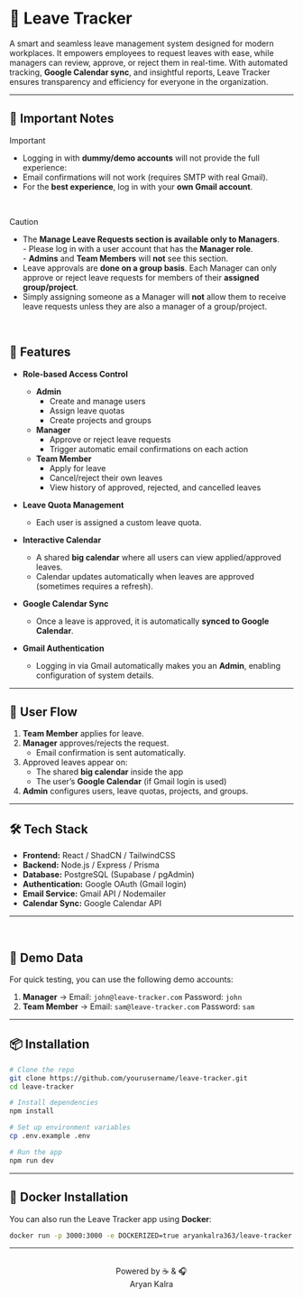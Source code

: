 # 📅 Leave Tracker  

A smart and seamless leave management system designed for modern workplaces. It empowers employees to request leaves with ease, while managers can review, approve, or reject them in real-time. With automated tracking, **Google Calendar sync**, and insightful reports, Leave Tracker ensures transparency and efficiency for everyone in the organization.  

---

## 📌 Important Notes  

> [!IMPORTANT]
> - Logging in with **dummy/demo accounts** will not provide the full experience:  
> - Email confirmations will not work (requires SMTP with real Gmail).   
> - For the **best experience**, log in with your **own Gmail account**. 

<br>

> [!CAUTION]
> - The **Manage Leave Requests section is available only to Managers**.  
    - Please log in with a user account that has the **Manager role**.  
    - **Admins** and **Team Members** will **not** see this section.   
> - Leave approvals are **done on a group basis**. Each Manager can only approve or reject leave requests for members of their **assigned group/project**.  
> - Simply assigning someone as a Manager will **not** allow them to receive leave requests unless they are also a manager of a group/project.

 <br/>

## 🚀 Features  

- **Role-based Access Control**  
  - **Admin**  
    - Create and manage users  
    - Assign leave quotas  
    - Create projects and groups  
  - **Manager**  
    - Approve or reject leave requests  
    - Trigger automatic email confirmations on each action  
  - **Team Member**  
    - Apply for leave  
    - Cancel/reject their own leaves  
    - View history of approved, rejected, and cancelled leaves  

- **Leave Quota Management**  
  - Each user is assigned a custom leave quota.  

- **Interactive Calendar**  
  - A shared **big calendar** where all users can view applied/approved leaves.  
  - Calendar updates automatically when leaves are approved (sometimes requires a refresh).  

- **Google Calendar Sync**  
  - Once a leave is approved, it is automatically **synced to Google Calendar**.  

- **Gmail Authentication**  
  - Logging in via Gmail automatically makes you an **Admin**, enabling configuration of system details.  

---

## 📖 User Flow  

1. **Team Member** applies for leave.  
2. **Manager** approves/rejects the request.  
   - Email confirmation is sent automatically.  
3. Approved leaves appear on:  
   - The shared **big calendar** inside the app  
   - The user’s **Google Calendar** (if Gmail login is used)  
4. **Admin** configures users, leave quotas, projects, and groups.  

---

## 🛠️ Tech Stack  

- **Frontend:** React / ShadCN / TailwindCSS  
- **Backend:** Node.js / Express / Prisma  
- **Database:** PostgreSQL (Supabase / pgAdmin)  
- **Authentication:** Google OAuth (Gmail login)  
- **Email Service:** Gmail API / Nodemailer  
- **Calendar Sync:** Google Calendar API  

---

<br/>

## 🧪 Demo Data  

For quick testing, you can use the following demo accounts:  

1. **Manager** → Email: `john@leave-tracker.com` Password: `john`
2. **Team Member** → Email: `sam@leave-tracker.com`  Password: `sam`

---

## 📦 Installation  

```bash
# Clone the repo
git clone https://github.com/yourusername/leave-tracker.git
cd leave-tracker

# Install dependencies
npm install

# Set up environment variables
cp .env.example .env

# Run the app
npm run dev
```
---

## 🐳 Docker Installation  

You can also run the Leave Tracker app using **Docker**:  

```bash
docker run -p 3000:3000 -e DOCKERIZED=true aryankalra363/leave-tracker
```
---

<div align="center">

<br/>
Powered by ☕️ & 🎧 <br>
Aryan Kalra

</div>
